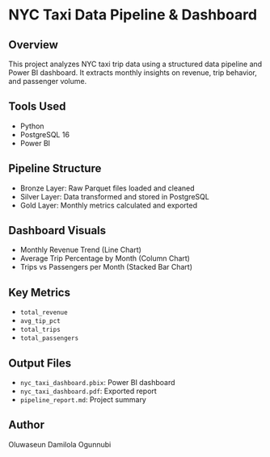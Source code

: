 # NYC Taxi Data Pipeline & Dashboard

## Overview
This project analyzes NYC taxi trip data using a structured data pipeline and Power BI dashboard. It extracts monthly insights on revenue, trip behavior, and passenger volume.

## Tools Used
- Python
- PostgreSQL 16
- Power BI

## Pipeline Structure
- Bronze Layer: Raw Parquet files loaded and cleaned
- Silver Layer: Data transformed and stored in PostgreSQL
- Gold Layer: Monthly metrics calculated and exported

## Dashboard Visuals
- Monthly Revenue Trend (Line Chart)
- Average Trip Percentage by Month (Column Chart)
- Trips vs Passengers per Month (Stacked Bar Chart)

## Key Metrics
- `total_revenue`
- `avg_tip_pct`
- `total_trips`
- `total_passengers`

## Output Files
- `nyc_taxi_dashboard.pbix`: Power BI dashboard
- `nyc_taxi_dashboard.pdf`: Exported report
- `pipeline_report.md`: Project summary

## Author
Oluwaseun Damilola Ogunnubi

